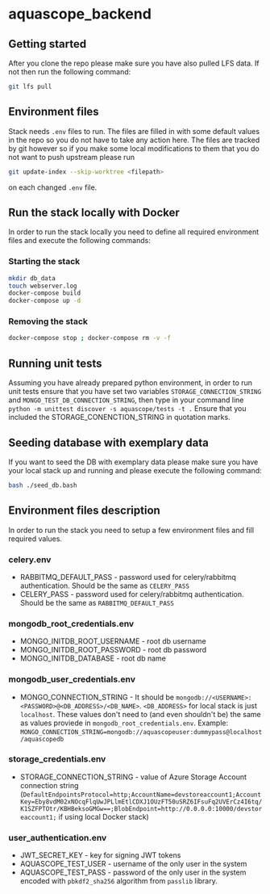 # aquascope_backend

## Getting started
After you clone the repo please make sure you have also pulled LFS data. If not then run the following command:
```bash
git lfs pull
```

## Environment files
Stack needs `.env` files to run. The files are filled in with some default values in the repo so you do not have to take any action here. The files are tracked by git however so if you make some local modifications to them that you do not want to push upstream please run
```bash
git update-index --skip-worktree <filepath>
```
on each changed `.env` file.

## Run the stack locally with Docker
In order to run the stack locally you need to define all required environment files and execute the following commands:

### Starting the stack
```bash
mkdir db_data
touch webserver.log
docker-compose build
docker-compose up -d
```

### Removing the stack
```bash
docker-compose stop ; docker-compose rm -v -f
```

## Running unit tests
Assuming you have already prepared python environment, in order to run unit tests ensure that you have set two variables `STORAGE_CONNECTION_STRING` and `MONGO_TEST_DB_CONNECTION_STRING`, then type in your command line `python -m unittest discover -s aquascope/tests -t .`
Ensure that you included the STORAGE_CONENCTION_STRING in quotation marks.

## Seeding database with exemplary data
If you want to seed the DB with exemplary data please make sure you have your local stack up and running and please execute the following command:
```bash
bash ./seed_db.bash
```

## Environment files description
In order to run the stack you need to setup a few environment files and fill required values.

### celery.env
* RABBITMQ_DEFAULT_PASS - password used for celery/rabbitmq authentication. Should be the same as `CELERY_PASS`
* CELERY_PASS - password used for celery/rabbitmq authentication. Should be the same as `RABBITMQ_DEFAULT_PASS`

### mongodb_root_credentials.env
* MONGO_INITDB_ROOT_USERNAME - root db username
* MONGO_INITDB_ROOT_PASSWORD - root db password
* MONGO_INITDB_DATABASE - root db name

### mongodb_user_credentials.env
* MONGO_CONNECTION_STRING - It should be `mongodb://<USERNAME>:<PASSWORD>@<DB_ADDRESS>/<DB_NAME>`. `<DB_ADDRESS>` for local stack is just `localhost`. These values don't need to (and even shouldn't be) the same as values proviede in `mongodb_root_credentials.env`. Example: `MONGO_CONNECTION_STRING=mongodb://aquascopeuser:dummypass@localhost/aquascopedb`


### storage_credentials.env
* STORAGE_CONNECTION_STRING - value of Azure Storage Account connection string (`DefaultEndpointsProtocol=http;AccountName=devstoreaccount1;AccountKey=Eby8vdM02xNOcqFlqUwJPLlmEtlCDXJ1OUzFT50uSRZ6IFsuFq2UVErCz4I6tq/K1SZFPTOtr/KBHBeksoGMGw==;BlobEndpoint=http://0.0.0.0:10000/devstoreaccount1;` if using local Docker stack)

### user_authentication.env
* JWT_SECRET_KEY - key for signing JWT tokens
* AQUASCOPE_TEST_USER - username of the only user in the system
* AQUASCOPE_TEST_PASS - password of the only user in the system encoded with `pbkdf2_sha256` algorithm from `passlib` library.
